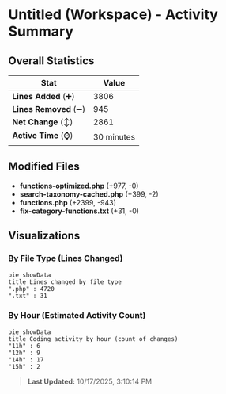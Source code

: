 # Untitled (Workspace) - Activity Summary 

## Overall Statistics

| Stat                   | Value                                                             |
| ---------------------- | ----------------------------------------------------------------- |
| **Lines Added** (➕)   | 3806                                          |
| **Lines Removed** (➖) | 945                                        |
| **Net Change** (↕)    | 2861                |
| **Active Time** (⌚)   | 30 minutes |


## Modified Files
- **functions-optimized.php** (+977, -0)
- **search-taxonomy-cached.php** (+399, -2)
- **functions.php** (+2399, -943)
- **fix-category-functions.txt** (+31, -0)

## Visualizations

### By File Type (Lines Changed)

```mermaid
pie showData
title Lines changed by file type
".php" : 4720
".txt" : 31
```

### By Hour (Estimated Activity Count)

```mermaid
pie showData
title Coding activity by hour (count of changes)
"11h" : 6
"12h" : 9
"14h" : 17
"15h" : 2
```


> **Last Updated:** 10/17/2025, 3:10:14 PM
